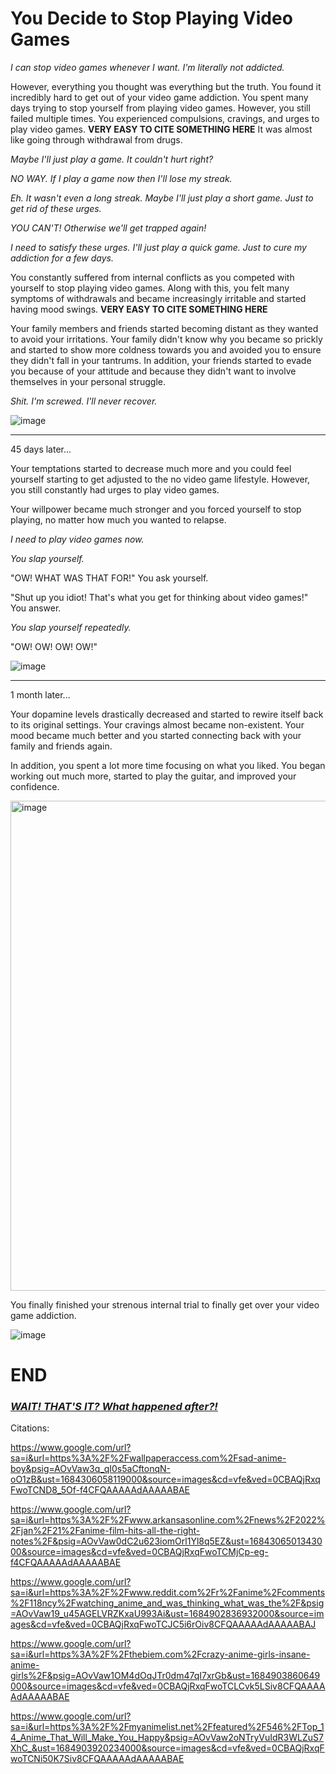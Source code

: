# You Decide to Stop Playing Video Games

_I can stop video games whenever I want. I'm literally not addicted._

However, everything you thought was everything but the truth. You found it incredibly hard to get out of your video game addiction. You spent many days trying to stop yourself from playing video games. However, you still failed multiple times. You experienced compulsions, cravings, and urges to play video games. **VERY EASY TO CITE SOMETHING HERE** It was almost like going through withdrawal from drugs. 

_Maybe I'll just play a game. It couldn't hurt right?_

_NO WAY. If I play a game now then I'll lose my streak._

_Eh. It wasn't even a long streak. Maybe I'll just play a short game. Just to get rid of these urges._

_YOU CAN'T! Otherwise we'll get trapped again!_

_I need to satisfy these urges. I'll just play a quick game. Just to cure my addiction for a few days._

You constantly suffered from internal conflicts as you competed with yourself to stop playing video games. Along with this, you felt many symptoms of withdrawals and became increasingly irritable and started having mood swings. **VERY EASY TO CITE SOMETHING HERE**

Your family members and friends started becoming distant as they wanted to avoid your irritations. Your family didn't know why you became so prickly and started to show more coldness towards you and avoided you to ensure they didn't fall in your tantrums. In addition, your friends started to evade you because of your attitude and because they didn't want to involve themselves in your personal struggle. 

_Shit. I'm screwed. I'll never recover._

![image](https://github.com/Dubshott/CAT3Book/assets/55414361/d582fbc2-bcbf-4ad0-a20b-2cf4b4b9b11f)

<hr>

45 days later...

Your temptations started to decrease much more and you could feel yourself starting to get adjusted to the no video game lifestyle. However, you still constantly had urges to play video games.

Your willpower became much stronger and you forced yourself to stop playing, no matter how much you wanted to relapse. 

_I need to play video games now._

*You slap yourself.* 

"OW! WHAT WAS THAT FOR!" You ask yourself. 

"Shut up you idiot! That's what you get for thinking about video games!" You answer. 

*You slap yourself repeatedly.*

"OW! OW! OW! OW!" 

![image](https://github.com/Dubshott/CAT3Book/assets/55414361/387019cf-90ab-4bf4-a7ff-7b837db6b6a1)

<hr>

1 month later...

Your dopamine levels drastically decreased and started to rewire itself back to its original settings. Your cravings almost became non-existent. Your mood became much better and you started connecting back with your family and friends again.

In addition, you spent a lot more time focusing on what you liked. You began working out much more, started to play the guitar, and improved your confidence. 

<img width="784" alt="image" src="https://github.com/Dubshott/CAT3Book/assets/55414361/3c9f1467-0240-406b-872d-0be60101db0a">

You finally finished your strenous internal trial to finally get over your video game addiction.


![image](https://github.com/Dubshott/CAT3Book/assets/55414361/3e0a1f8d-9f84-4435-8a6c-bd9a40d43541)

# END

### [_WAIT! THAT'S IT? What happened after?!_](/2B1E.md)

Citations:

https://www.google.com/url?sa=i&url=https%3A%2F%2Fwallpaperaccess.com%2Fsad-anime-boy&psig=AOvVaw3q_qI0s5aCftonqN-oO1zB&ust=1684306058119000&source=images&cd=vfe&ved=0CBAQjRxqFwoTCND8_5Of-f4CFQAAAAAdAAAAABAE

https://www.google.com/url?sa=i&url=https%3A%2F%2Fwww.arkansasonline.com%2Fnews%2F2022%2Fjan%2F21%2Fanime-film-hits-all-the-right-notes%2F&psig=AOvVaw0dC2u623iomOrl1Yl8q5EZ&ust=1684306501343000&source=images&cd=vfe&ved=0CBAQjRxqFwoTCMjCp-eg-f4CFQAAAAAdAAAAABAE

https://www.google.com/url?sa=i&url=https%3A%2F%2Fwww.reddit.com%2Fr%2Fanime%2Fcomments%2F118ncy%2Fwatching_anime_and_was_thinking_what_was_the%2F&psig=AOvVaw19_u45AGELVRZKxaU993Ai&ust=1684902836932000&source=images&cd=vfe&ved=0CBAQjRxqFwoTCJC5i6rOiv8CFQAAAAAdAAAAABAJ

https://www.google.com/url?sa=i&url=https%3A%2F%2Fthebiem.com%2Fcrazy-anime-girls-insane-anime-girls%2F&psig=AOvVaw1OM4dOqJTr0dm47qI7xrGb&ust=1684903860649000&source=images&cd=vfe&ved=0CBAQjRxqFwoTCLCvk5LSiv8CFQAAAAAdAAAAABAE

https://www.google.com/url?sa=i&url=https%3A%2F%2Fmyanimelist.net%2Ffeatured%2F546%2FTop_14_Anime_That_Will_Make_You_Happy&psig=AOvVaw2oNTryVuIdR3WLZuS7XhC_&ust=1684903920234000&source=images&cd=vfe&ved=0CBAQjRxqFwoTCNi50K7Siv8CFQAAAAAdAAAAABAE
